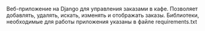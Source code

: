  Веб-приложение на Django для управления заказами в кафе. Позволяет добавлять, удалять, искать, изменять и отображать заказы.
 Библиотеки, необходимые для работы приложения указаны в файле requirements.txt
